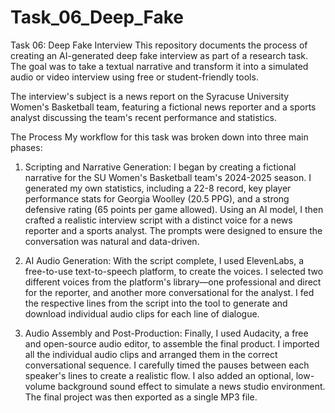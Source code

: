 # Task_06_Deep_Fake

Task 06: Deep Fake Interview
This repository documents the process of creating an AI-generated deep fake interview as part of a research task. The goal was to take a textual narrative and transform it into a simulated audio or video interview using free or student-friendly tools.

The interview's subject is a news report on the Syracuse University Women's Basketball team, featuring a fictional news reporter and a sports analyst discussing the team's recent performance and statistics.


The Process
My workflow for this task was broken down into three main phases:

1. Scripting and Narrative Generation:
I began by creating a fictional narrative for the SU Women's Basketball team's 2024-2025 season. I generated my own statistics, including a 22-8 record, key player performance stats for Georgia Woolley (20.5 PPG), and a strong defensive rating (65 points per game allowed). Using an AI model, I then crafted a realistic interview script with a distinct voice for a news reporter and a sports analyst. The prompts were designed to ensure the conversation was natural and data-driven.

2. AI Audio Generation:
With the script complete, I used ElevenLabs, a free-to-use text-to-speech platform, to create the voices. I selected two different voices from the platform's library—one professional and direct for the reporter, and another more conversational for the analyst. I fed the respective lines from the script into the tool to generate and download individual audio clips for each line of dialogue.

3. Audio Assembly and Post-Production:
Finally, I used Audacity, a free and open-source audio editor, to assemble the final product. I imported all the individual audio clips and arranged them in the correct conversational sequence. I carefully timed the pauses between each speaker's lines to create a realistic flow. I also added an optional, low-volume background sound effect to simulate a news studio environment. The final project was then exported as a single MP3 file.
